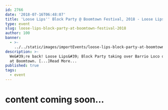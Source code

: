 ```yaml
---
id: 2766
date: '2018-07-16T06:48:07'
title: 'Loose Lips'' Block Party @ Boomtown Festival, 2018 - Loose Lips'
type: event
slug: loose-lips-block-party-at-boomtown-festival-2018
author: 100
banner:
  - >-
    ../../static/images/importEvents/loose-lips-block-party-at-boomtown-festival-2018/image2766.jpeg
description: >-
  We&#39;re back! Loose Lips&#39; Block Party taking over Barrio Loco district
  at Boomtown. [...]Read More...
published: true
tags:
  - event
---
```

content coming soon...
======================